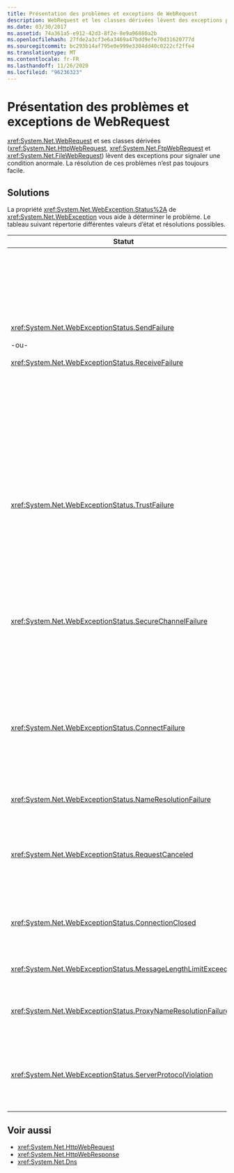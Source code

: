 ```yaml
---
title: Présentation des problèmes et exceptions de WebRequest
description: WebRequest et les classes dérivées lèvent des exceptions pour signaler des conditions anormales. Utilisez ces solutions possibles pour résoudre ces conditions dans le .NET Framework.
ms.date: 03/30/2017
ms.assetid: 74a361a5-e912-42d3-8f2e-8e9a96880a2b
ms.openlocfilehash: 27fde2a3cf3e6a3469a47bdd9efe70d31620777d
ms.sourcegitcommit: bc293b14af795e0e999e3304dd40c0222cf2ffe4
ms.translationtype: MT
ms.contentlocale: fr-FR
ms.lasthandoff: 11/26/2020
ms.locfileid: "96236323"
---
```

# <a name="understanding-webrequest-problems-and-exceptions"></a>Présentation des problèmes et exceptions de WebRequest

<xref:System.Net.WebRequest> et ses classes dérivées (<xref:System.Net.HttpWebRequest>, <xref:System.Net.FtpWebRequest> et <xref:System.Net.FileWebRequest>) lèvent des exceptions pour signaler une condition anormale. La résolution de ces problèmes n’est pas toujours facile.  
  
## <a name="solutions"></a>Solutions  

 La propriété <xref:System.Net.WebException.Status%2A> de <xref:System.Net.WebException> vous aide à déterminer le problème. Le tableau suivant répertorie différentes valeurs d’état et résolutions possibles.  
  
|Statut|Détails|Solution|  
|------------|-------------|--------------|  
|<xref:System.Net.WebExceptionStatus.SendFailure><br /><br /> -ou-<br /><br /> <xref:System.Net.WebExceptionStatus.ReceiveFailure>|Il y a un problème avec le socket sous-jacent. La connexion a peut-être été réinitialisée.|Reconnectez-vous et renvoyez la demande.<br /><br /> Vérifiez que vous avez installé la version la plus récente du Service Pack.<br /><br /> Augmentez la valeur de la propriété <xref:System.Net.ServicePointManager.MaxServicePointIdleTime%2A?displayProperty=nameWithType>.<br /><br /> Affectez la valeur <xref:System.Net.HttpWebRequest.KeepAlive%2A?displayProperty=nameWithType> à `false`.<br /><br /> Augmentez le nombre maximal de connexions avec la propriété <xref:System.Net.ServicePointManager.DefaultConnectionLimit%2A>.<br /><br /> Vérifiez la configuration du proxy.<br /><br /> Si vous utilisez SSL, vérifiez que le processus serveur a l’autorisation appropriée pour accéder au magasin de certificats.<br /><br /> Si vous envoyez de grandes quantités de données, définissez <xref:System.Net.HttpWebRequest.AllowWriteStreamBuffering%2A> sur `false`.|  
|<xref:System.Net.WebExceptionStatus.TrustFailure>|Le certificat de serveur n’a pas pu être validé.|Essayez d’ouvrir l’URI à l’aide d’Internet Explorer. Résolvez les alertes de sécurité affichées par Internet Explorer. Si vous ne pouvez pas résoudre l’alerte de sécurité, créez une classe de stratégie de certificat pour implémenter <xref:System.Net.ICertificatePolicy> qui retourne `true`, puis passez-la à <xref:System.Net.ServicePointManager.CertificatePolicy%2A>.<br /><br /> Consultez la page <https://support.microsoft.com/?id=823177>.<br /><br /> Vérifiez que le certificat de l’autorité de certification qui a signé le certificat de serveur a été ajouté à la liste des autorités de certification approuvées dans Internet Explorer.<br /><br /> Vérifiez que le nom d’hôte dans l’URL correspond au nom commun sur le certificat de serveur.|  
|<xref:System.Net.WebExceptionStatus.SecureChannelFailure>|Une erreur s’est produite dans la transaction SSL, ou il y a un problème de certificat.|.NET Framework version 1.1 prend uniquement en charge SSL version 3.0. Si le serveur utilise uniquement TLS version 1.0 ou SSL version 2.0, l’exception est levée. Effectuez une mise à niveau vers NET Framework 2.0 et définissez le même <xref:System.Net.ServicePointManager.SecurityProtocol%2A> que le serveur.<br /><br /> Le certificat client a été signé par une autorité de certification qui n’est pas approuvée par le serveur. Installez le certificat de l’autorité de certification sur le serveur. Consultez <https://support.microsoft.com/?id=332077>.<br /><br /> Vérifiez que vous avez installé le Service Pack le plus récent.|  
|<xref:System.Net.WebExceptionStatus.ConnectFailure>|La connexion a échoué.|Un pare-feu ou un proxy bloque la connexion. Modifiez le pare-feu ou le proxy pour permettre la connexion.<br /><br /> Désignez explicitement un <xref:System.Net.WebProxy> dans l’application cliente en appelant le <xref:System.Net.WebProxy> constructeur ( `WebServiceProxyClass.Proxy = new WebProxy("http://server:80", true)` ).<br /><br /> Exécutez Filemon ou Regmon pour vérifier que l’identité du processus Worker a les autorisations nécessaires pour accéder à WSPWSP.dll, HKLM\System\CurrentControlSet\Services\DnsCache ou HKLM\System\CurrentControlSet\Services\WinSock2.|  
|<xref:System.Net.WebExceptionStatus.NameResolutionFailure>|Domain Name Service (DNS) n’a pas pu résoudre le nom d’hôte.|Configurez le proxy de manière appropriée. Consultez <https://support.microsoft.com/?id=318140>.<br /><br /> Vérifiez qu’aucun logiciel antivirus ou pare-feu ne bloque la connexion.|  
|<xref:System.Net.WebExceptionStatus.RequestCanceled>|<xref:System.Net.WebRequest.Abort%2A> a été appelé, ou une erreur s’est produite.|Ce problème peut être dû à une surcharge sur le serveur ou le client. Diminuez la charge.<br /><br /> Augmentez le paramètre <xref:System.Net.ServicePointManager.DefaultConnectionLimit%2A>.<br /><br /> Voir <https://support.microsoft.com/?id=821268> pour modifier les paramètres de performance du service web.|  
|<xref:System.Net.WebExceptionStatus.ConnectionClosed>|L’application a tenté d’écrire dans un socket fermé.|Le client ou le serveur est surchargé. Diminuez la charge.<br /><br /> Augmentez le paramètre <xref:System.Net.ServicePointManager.DefaultConnectionLimit%2A>.<br /><br /> Voir <https://support.microsoft.com/?id=821268> pour modifier les paramètres de performance du service web.|  
|<xref:System.Net.WebExceptionStatus.MessageLengthLimitExceeded>|La limite définie (<xref:System.Net.HttpWebRequest.MaximumResponseHeadersLength%2A>) pour la longueur de message a été dépassée.|Augmentez la valeur de la propriété <xref:System.Net.HttpWebRequest.MaximumResponseHeadersLength%2A>.|  
|<xref:System.Net.WebExceptionStatus.ProxyNameResolutionFailure>|Domain Name Service (DNS) n’a pas pu résoudre le nom d’hôte proxy.|Configurez le proxy de manière appropriée. Consultez <https://support.microsoft.com/?id=318140>.<br /><br /> Forcez <xref:System.Net.HttpWebRequest> à ne pas utiliser de proxy en définissant la propriété <xref:System.Net.HttpWebRequest.Proxy%2A> sur `null`.|  
|<xref:System.Net.WebExceptionStatus.ServerProtocolViolation>|La réponse reçue du serveur n’est pas une réponse HTTP valide. Ce problème se produit quand .NET Framework détecte que la réponse du serveur ne respecte pas la norme RFC HTTP 1.1. Ce problème peut se produire quand la réponse contient des en-têtes incorrects ou des délimiteurs d’en-tête incorrects. La norme RFC 2616 définit HTTP 1.1 et le format valide de la réponse du serveur. Pour plus d’informations, consultez [RFC 2616 - Hypertext Transfer Protocol -- HTTP/1.1](https://tools.ietf.org/html/rfc2616) sur le site web [Internet Engineering Task Force (IETF)](https://www.ietf.org/).|Obtenez un suivi réseau de la transaction et examinez les en-têtes dans la réponse.<br /><br /> Si votre application nécessite une réponse du serveur sans l’analyse (cela peut entraîner un problème de sécurité), définissez `useUnsafeHeaderParsing` sur `true` dans le fichier de configuration. Consultez [ \<httpWebRequest> élément (paramètres réseau)](../configure-apps/file-schema/network/httpwebrequest-element-network-settings.md).|  
  
## <a name="see-also"></a>Voir aussi

- <xref:System.Net.HttpWebRequest>
- <xref:System.Net.HttpWebResponse>
- <xref:System.Net.Dns>
